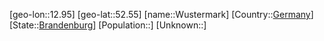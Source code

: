 ﻿---
location: [52.55,12.95]
type: City
tags:
- geo/City


SpocWebEntityId: 35725
isDeleted: false
confidential: public

---
[geo-lon::12.95]
[geo-lat::52.55]
[name::Wustermark]
[Country::[Germany](geo/Continent/Europe/Germany.md)]
[State::[Brandenburg](geo/Continent/Europe/Germany/Brandenburg.md)]
[Population::]
[Unknown::]

